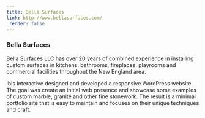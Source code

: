```yaml
---
title: Bella Surfaces
link: http://www.bellasurfaces.com/
_render: false
---
```


### Bella Surfaces

Bella Surfaces LLC has over 20 years of combined experience in installing custom surfaces in kitchens, bathrooms, fireplaces, playrooms and commercial facilities throughout the New England area.

Ibis Interactive designed and developed a responsive WordPress website. The goal was create an initial web presence and showcase some examples of custom marble, granite and other fine stonework. The result is a minimal portfolio site that is easy to maintain and focuses on their unique techniques and craft.
